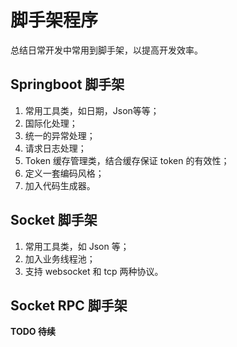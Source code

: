 # 脚手架程序
总结日常开发中常用到脚手架，以提高开发效率。

## Springboot 脚手架

1. 常用工具类，如日期，Json等等；
2. 国际化处理；
3. 统一的异常处理；
4. 请求日志处理；
5. Token 缓存管理类，结合缓存保证 token 的有效性；
6. 定义一套编码风格；
7. 加入代码生成器。

## Socket 脚手架

1. 常用工具类，如 Json 等；
2. 加入业务线程池；
3. 支持 websocket 和 tcp 两种协议。

## Socket RPC 脚手架
**TODO 待续**